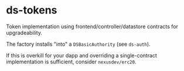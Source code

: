 ds-tokens
===

Token implementation using frontend/controller/datastore contracts for upgradeability.

The factory installs "into" a `DSBasicAuthority` (see `ds-auth`).

If this is overkill for your dapp and overriding a single-contract implementation is sufficient, consider `nexusdev/erc20`.

